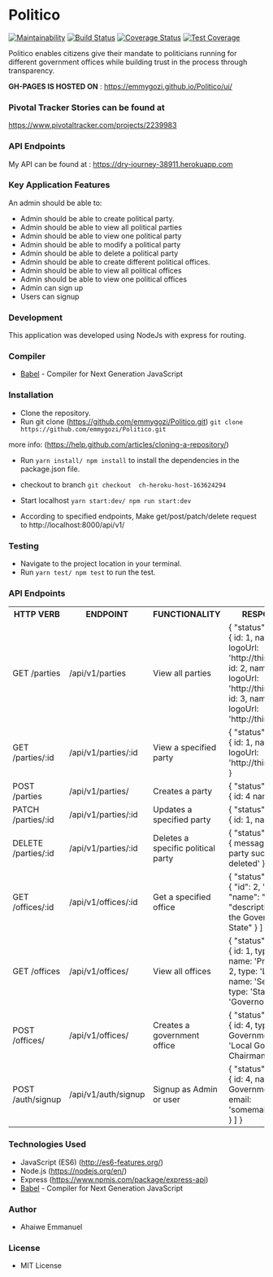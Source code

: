 # Politico
[![Maintainability](https://api.codeclimate.com/v1/badges/a660c68245ff6926cdf2/maintainability)](https://codeclimate.com/github/emmygozi/Politico/maintainability) [![Build Status](https://travis-ci.org/emmygozi/Politico.svg?branch=develop)](https://travis-ci.org/emmygozi/Politico) [![Coverage Status](https://coveralls.io/repos/github/emmygozi/Politico/badge.svg?branch=develop)](https://coveralls.io/github/emmygozi/Politico?branch=develop)  [![Test Coverage](https://api.codeclimate.com/v1/badges/a660c68245ff6926cdf2/test_coverage)](https://codeclimate.com/github/emmygozi/Politico/test_coverage)

Politico enables citizens give their mandate to politicians running for different government offices while building trust in the process through transparency.

**GH-PAGES IS HOSTED ON** : https://emmygozi.github.io/Politico/ui/

### Pivotal Tracker Stories can be found at 
https://www.pivotaltracker.com/projects/2239983

### API Endpoints
My API can be found at :  https://dry-journey-38911.herokuapp.com 

### Key Application Features
An admin should be able to:
 - Admin should be able to create political party.
 - Admin should be able to view all political parties
 - Admin should be able to view one political party
 - Admin should be able to modify  a political party
 - Admin should be able to delete a political party
 - Admin should be able to create  different political offices.
 - Admin should be able to view all political offices
 - Admin should be able to view one  political offices
 - Admin can sign up 
 - Users can signup
 
 ### Development
This application was developed using NodeJs with express for routing.

### Compiler

* [Babel](https://eslint.org/) - Compiler for Next Generation JavaScript

### Installation

- Clone the repository.
- Run git clone (https://github.com/emmygozi/Politico.git)
``` git clone https://github.com/emmygozi/Politico.git ```

more info:
(https://help.github.com/articles/cloning-a-repository/)
- Run ``` yarn install/ npm install ``` to install the dependencies in the package.json file.

- checkout to branch `git checkout  ch-heroku-host-163624294`
- Start localhost  `yarn start:dev/ npm run start:dev`
- According to specified endpoints, Make get/post/patch/delete request to http://localhost:8000/api/v1/

### Testing

- Navigate to the project location in your terminal.
- Run ``` yarn test/ npm test ``` to run the test.

### API Endpoints
<table>
  <tr>
    <th>HTTP VERB</th>
		<th>ENDPOINT</th>
		<th>FUNCTIONALITY</th>
		<th>RESPONSE SPEC</th>
  </tr>
  <tr>
    <td> GET /parties </td>
    <td> /api/v1/parties </td>
    <td> View all parties </td>
    <td> {
      "status": 200,
      "data": [ 
                {
                    id: 1,
                    name: 'PDP',
                    logoUrl: 'http://thisisalogo3',
                },
                {
                    id: 2,
                    name: 'ACN',
                    logoUrl: 'http://thisisalogo3',
                },
                {
                    id: 3,
                    name: 'ANN',
                    logoUrl: 'http://thisisalogo3',
                }
            ]
        }
    </td>
  </tr>
  <tr>
    <td>GET /parties/:id</td>
    <td>/api/v1/parties/:id</td>
    <td>View a specified party</td>
    <td>{
      "status": 200,
      "data": [
               {
                    id: 1,
                    name: 'PDP',
                    logoUrl: 'http://thisisalogo3',
                },
      ]
  }</td>
  </tr>
  <tr>
    <td>POST /parties</td>
    <td>/api/v1/parties/</td>
    <td>Creates a party</td>
    <td>{
      "status": 201,
      "data": [
          {     id: 4
                name: 'NCPC'
          }
      ]
  }</td>
  </tr>
    <tr>
      <td>PATCH /parties/:id</td>
      <td>/api/v1/parties/:id</td>
      <td>Updates a specified party</td>
      <td>{
    "status": 200,
    "data": [
        {
          id: 1,
          name: 'PDP'
        },
    ]
}
      </td>
    </tr>
    <tr>
      <td>DELETE /parties/:id</td>
      <td>/api/v1/parties/:id</td>
      <td>Deletes a specific political party</td>
      <td>{
    "status": 200,
    "data": [
        {
            message: 'Requested party sucessfully deleted'
        }
    ]
}
      </td>
    </tr>
    <tr>
      <td>GET /offices/:id</td>
      <td>/api/v1/offices/:id</td>
      <td>Get a specified office</td>
      <td>{
    "status": 200,
    "data": [
        {
            "id": 2,
            "type": "State",
            "name": "Governor",
            "description": "Office of the Governor of Lagos State"
        }
    ]
}
      </td>
    </tr>
    <tr>
      <td>GET /offices</td>
      <td>/api/v1/offices/</td>
      <td>View all offices</td>
      <td>{
        "status": 200,
        "data": [
            {
                id: 1,
                type: 'Federal',
                name: 'President'
              },
              {
                id: 2,
                type: 'Legislative',
                name: 'Senate'
              },
              {
                id: 3,
                type: 'State',
                name: 'Governorship'
              }
        ]
    }
      </td>
    </tr>
    <tr>
      <td>POST /offices/</td>
      <td>/api/v1/offices/</td>
      <td>Creates a government office</td>
      <td>{
        "status": 201,
        "data": [
            {
                id: 4,
                type: 'Local Government',
                name: 'Local Government Chairman'
            }
        ]
    }
      </td>
    </tr>
    <tr>
      <td>POST /auth/signup</td>
      <td>/api/v1/auth/signup</td>
      <td>Signup as Admin or user</td>
      <td>{
        "status": 201,
        "data": [
            {
                id: 4,
                name: 'Local Government Chairman',
                email: 'somemail@yahoo.com',
            }
        ]
    }
      </td>
    </tr>
</table>

### Technologies Used

- JavaScript (ES6) (http://es6-features.org/)
- Node.js (https://nodejs.org/en/)
- Express (https://www.npmjs.com/package/express-api)
- [Babel](https://eslint.org/) - Compiler for Next Generation JavaScript

### Author
- Ahaiwe Emmanuel

### License
- MIT License
